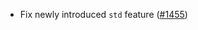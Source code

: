 - Fix newly introduced `std` feature
  ([\#1455](https://github.com/informalsystems/tendermint-rs/pull/1455))